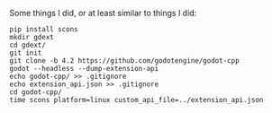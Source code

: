 Some things I did, or at least similar to things I did:

```
pip install scons
mkdir gdext
cd gdext/
git init
git clone -b 4.2 https://github.com/godotengine/godot-cpp
godot --headless --dump-extension-api
echo godot-cpp/ >> .gitignore 
echo extension_api.json >> .gitignore 
cd godot-cpp/
time scons platform=linux custom_api_file=../extension_api.json
```
